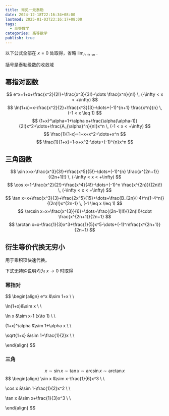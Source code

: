 ```yaml
---
title: 常见一元泰勒
date: 2024-12-18T22:16:34+08:00
lastmod: 2025-01-03T23:16:17+08:00
tags:
  - 高等数学
categories: 高等数学
publish: true
---
```


以下公式全部在 $x=0$ 处取得，省略 $\lim_{ n \to \infty }$ .

括号是泰勒级数的收敛域

## 幂指对函数

$$
e^x=1+x+\frac{x^2}{2!}+\frac{x^3}{3!}+\dots \frac{x^n}{n!} \, (-\infty < x < +\infty)
$$
$$
\ln(1+x)=x-\frac{x^2}{2}+\frac{x^3}{3}-\dots+(-1)^{n+1} \frac{x^n}{n} \, (-1 < x \leq 1)
$$
$$
(1+x)^\alpha=1+\alpha x+\frac{\alpha(\alpha-1)}{2!}x^2+\dots+\frac{A_{\alpha}^n}{n!}x^n \, (-1 < x < +\infty)
$$
$$
\frac{1}{1-x}=1+x+x^2+\dots+x^n
$$
$$
\frac{1}{1+x}=1-x+x^2-\dots+(-1)^{n}x^n
$$
## 三角函数
$$
\sin x=x-\frac{x^3}{3!}+\frac{x^5}{5!}-\dots+(-1)^{n} \frac{x^{2n+1}}{(2n+1)!} \, (-\infty < x < +\infty)
$$
$$
\cos x=1-\frac{x^2}{2!}+\frac{x^4}{4!}-\dots+(-1)^n \frac{x^{2n}}{(2n)!} \, (-\infty < x < +\infty)
$$
$$
\tan x=x+\frac{x^3}{3}+\frac{2x^5}{15}+\dots+\frac{B_{2n}(-4)^n(1-4^n)}{(2n)!}x^{2n-1} \, (-1 \leq x \leq 1)
$$
$$
\arcsin x=x+\frac{x^{3}}{6}+\dots+\frac{(2n-1)!!}{(2n)!!}\cdot \frac{x^{2n+1}}{2n+1}
$$
$$
\arctan x=x-\frac{1}{3}x^3+\frac{1}{5}x^5-\dots+(-1)^n\frac{x^{2n+1}}{2n+1}
$$

## 衍生等价代换无穷小

用于乘积项快速代换。

下式无特殊说明均为 $x\to 0$ 时取得

### 幂指对

$$
\begin{align}
e^x &\sim 1+x \\ \\

\ln(1+x)&\sim x \\ \\

\ln x &\sim x-1 (x\to 1) \\ \\

(1+x)^\alpha &\sim 1+\alpha x \\ \\

\sqrt{1+x} &\sim 1+\frac{1}{2}x \\ \\

\end{align}
$$

### 三角

$$
x \sim \sin x \sim \tan x \sim \arcsin x \sim \arctan x
$$
$$
\begin{align}
\sin x &\sim x-\frac{1}{6}x^3 \\ \\

\cos x &\sim 1-\frac{1}{2}x^2 \\ \\

\tan x &\sim x+\frac{1}{3}x^3 \\ \\

\end{align}
$$
